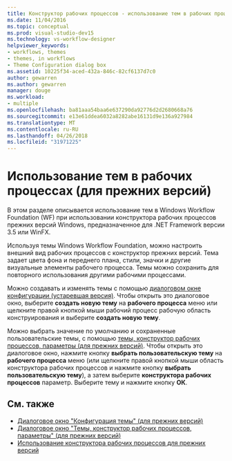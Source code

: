 ```yaml
---
title: Конструктор рабочих процессов - использование тем в рабочих процессах (для прежних версий)
ms.date: 11/04/2016
ms.topic: conceptual
ms.prod: visual-studio-dev15
ms.technology: vs-workflow-designer
helpviewer_keywords:
- workflows, themes
- themes, in workflows
- Theme Configuration dialog box
ms.assetid: 10225f34-aced-432a-846c-82cf6137d7c0
author: gewarren
ms.author: gewarren
manager: douge
ms.workload:
- multiple
ms.openlocfilehash: ba81aaa54baa6e637290da92776d2d2680668a76
ms.sourcegitcommit: e13e61ddea6032a8282abe16131d9e136a927984
ms.translationtype: MT
ms.contentlocale: ru-RU
ms.lasthandoff: 04/26/2018
ms.locfileid: "31971225"
---
```

# <a name="using-themes-in-workflows-legacy"></a>Использование тем в рабочих процессах (для прежних версий)

В этом разделе описывается использование тем в Windows Workflow Foundation (WF) при использовании конструктора рабочих процессов прежних версий Windows, предназначенное для .NET Framework версии 3.5 или WinFX.

Используя темы Windows Workflow Foundation, можно настроить внешний вид рабочих процессов с конструктор прежних версий. Тема задает цвета фона и переднего плана, стили, значки и другие визуальные элементы рабочего процесса. Темы можно сохранить для повторного использования другими рабочими процессами.

Можно создавать и изменять темы с помощью [диалоговом окне конфигурации (устаревшая версия)](../workflow-designer/theme-configuration-dialog-box-legacy.md). Чтобы открыть это диалоговое окно, выберите **создать новую тему** на **рабочего процесса** меню или щелкните правой кнопкой мыши рабочий процесс рабочую область конструирования и выберите **создать новую тему**.

Можно выбрать значение по умолчанию и сохраненные пользовательские темы, с помощью [темы, конструктор рабочих процессов, параметры (для прежних версий)](../workflow-designer/themes-workflow-designer-options-dialog-box-legacy.md). Чтобы открыть это диалоговое окно, нажмите кнопку **выбрать пользовательскую тему** на **рабочего процесса** меню (или щелкните правой кнопкой мыши область конструктора рабочих процессов и нажмите кнопку **выбрать пользовательскую тему**), а затем выберите **конструктора рабочих процессов** параметр. Выберите тему и нажмите кнопку **ОК**.

## <a name="see-also"></a>См. также

- [Диалоговое окно "Конфигурация темы" (для прежних версий)](../workflow-designer/theme-configuration-dialog-box-legacy.md)
- [Диалоговое окно "Темы, конструктор рабочих процессов, параметры" (для прежних версий)](../workflow-designer/themes-workflow-designer-options-dialog-box-legacy.md)
- [Использование конструктора рабочих процессов для прежних версий](../workflow-designer/using-the-legacy-workflow-designer.md)